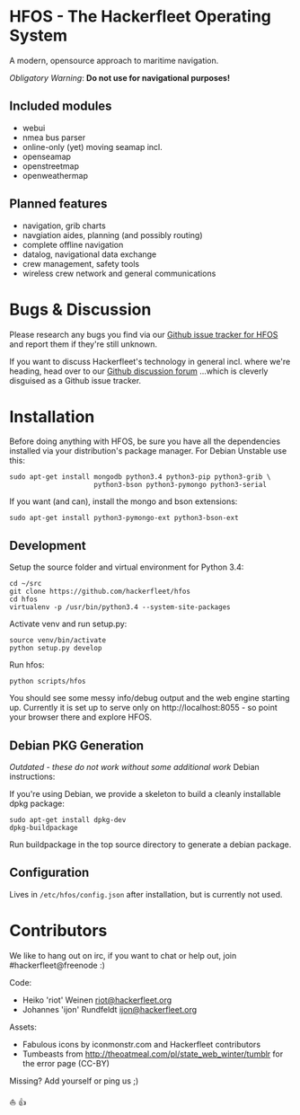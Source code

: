 HFOS - The Hackerfleet Operating System
=======================================

A modern, opensource approach to maritime navigation.

_Obligatory Warning_: **Do not use for navigational purposes!**

Included modules
----------------

* webui
* nmea bus parser
* online-only (yet) moving seamap incl.
 * openseamap
 * openstreetmap
 * openweathermap

Planned features
----------------

* navigation, grib charts
* navgiation aides, planning (and possibly routing)
* complete offline navigation
* datalog, navigational data exchange
* crew management, safety tools
* wireless crew network and general communications

Bugs & Discussion
=================

Please research any bugs you find via our [Github issue tracker for HFOS](https://github.com/hackerfleet/hfos/issues)
and report them if they're still unknown.

If you want to discuss Hackerfleet's technology in general incl. where we're heading, head over to our
[Github discussion forum](https://github.com/hackerfleet/discuss/issues)
...which is cleverly disguised as a Github issue tracker.

Installation
============

Before doing anything with HFOS, be sure you have all the dependencies installed via your distribution's package manager.
For Debian Unstable use this:

    sudo apt-get install mongodb python3.4 python3-pip python3-grib \
                         python3-bson python3-pymongo python3-serial

If you want (and can), install the mongo and bson extensions:

    sudo apt-get install python3-pymongo-ext python3-bson-ext

Development
-----------

Setup the source folder and virtual environment for Python 3.4:

    cd ~/src
    git clone https://github.com/hackerfleet/hfos
    cd hfos
    virtualenv -p /usr/bin/python3.4 --system-site-packages

Activate venv and run setup.py:

    source venv/bin/activate
    python setup.py develop

Run hfos:

    python scripts/hfos

You should see some messy info/debug output and the web engine starting up.
Currently it is set up to serve only on http://localhost:8055 - so point your browser there and explore HFOS.

Debian PKG Generation
---------------------

*Outdated - these do not work without some additional work* Debian instructions:

If you're using Debian, we provide a skeleton to build a cleanly installable dpkg package:

    sudo apt-get install dpkg-dev
    dpkg-buildpackage

Run buildpackage in the top source directory to generate a debian package.


Configuration
-------------

Lives in `/etc/hfos/config.json` after installation, but is currently not used.


Contributors
============

We like to hang out on irc, if you want to chat or help out, join #hackerfleet@freenode :)


Code:

* Heiko 'riot' Weinen <riot@hackerfleet.org>
* Johannes 'ijon' Rundfeldt <ijon@hackerfleet.org>

Assets:

* Fabulous icons by iconmonstr.com and Hackerfleet contributors
* Tumbeasts from http://theoatmeal.com/pl/state_web_winter/tumblr for the error page (CC-BY)

Missing? Add yourself or ping us ;)

:boat: :+1:
